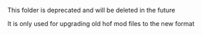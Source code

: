 This folder is deprecated and will be deleted in the future

It is only used for upgrading old hof mod files to the new format

